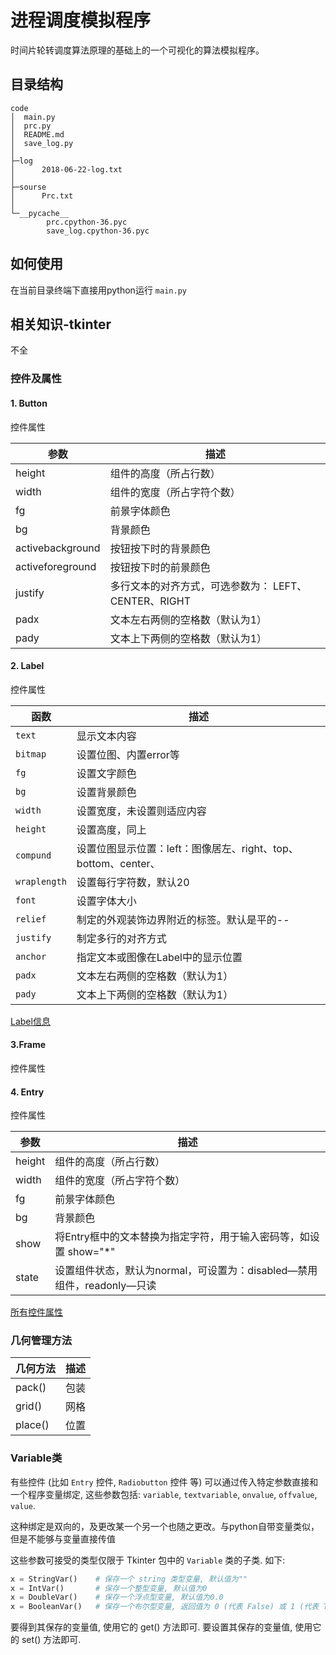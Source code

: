 


# 进程调度模拟程序
时间片轮转调度算法原理的基础上的一个可视化的算法模拟程序。

## 目录结构
```
code
│  main.py
│  prc.py
│  README.md
│  save_log.py
│
├─log
│      2018-06-22-log.txt
│
├─sourse
│      Prc.txt
│
└─__pycache__
        prc.cpython-36.pyc
        save_log.cpython-36.pyc
```

## 如何使用

在当前目录终端下直接用python运行 `main.py`

## 相关知识-tkinter

不全

### 控件及属性

#### 1. Button
控件属性

| 参数             | 描述                                                  |
| ---------------- | ----------------------------------------------------- |
| height           | 组件的高度（所占行数）                                |
| width            | 组件的宽度（所占字符个数）                            |
| fg               | 前景字体颜色                                          |
| bg               | 背景颜色                                              |
| activebackground | 按钮按下时的背景颜色                                  |
| activeforeground | 按钮按下时的前景颜色                                  |
| justify          | 多行文本的对齐方式，可选参数为： LEFT、 CENTER、RIGHT |
| padx             | 文本左右两侧的空格数（默认为1）                       |
| pady             | 文本上下两侧的空格数（默认为1）                       |


#### 2. Label
控件属性

| 函数         | 描述                                                           |
| ------------ | -------------------------------------------------------------- |
| `text`       | 显示文本内容                                                   |
| `bitmap`     | 设置位图、内置error等                                          |
| `fg`         | 设置文字颜色                                                   |
| `bg`         | 设置背景颜色                                                   |
| `width`      | 设置宽度，未设置则适应内容                                     |
| `height`     | 设置高度，同上                                                 |
| `compund`    | 设置位图显示位置：left：图像居左、right、top、bottom、center、 |
| `wraplength` | 设置每行字符数，默认20                                         |
| `font`       | 设置字体大小                                                   |
| `relief`     | 制定的外观装饰边界附近的标签。默认是平的--                     |
| `justify`    | 制定多行的对齐方式                                             |
| `anchor`     | 指定文本或图像在Label中的显示位置                              |
| `padx`       | 文本左右两侧的空格数（默认为1）                                |
| `pady`       | 文本上下两侧的空格数（默认为1）                                |

[Label信息](https://jingyan.baidu.com/article/0320e2c1ebc3681b87507b2a.html)

#### 3.Frame
控件属性

#### 4. Entry
控件属性

| 参数   | 描述                                                                     |
| ------ | ------------------------------------------------------------------------ |
| height | 组件的高度（所占行数）                                                   |
| width  | 组件的宽度（所占字符个数）                                               |
| fg     | 前景字体颜色                                                             |
| bg     | 背景颜色                                                                 |
| show   | 将Entry框中的文本替换为指定字符，用于输入密码等，如设置 show="*"         |
| state  | 设置组件状态，默认为normal，可设置为：disabled—禁用组件，readonly—只读 |


[所有控件属性](http://www.eefocus.com/nightseas/blog/15-05/312601_ba94e.html)
### 几何管理方法
| 几何方法 | 描述 |
| -------- | ---- |
| pack()   | 包装 |
| grid()   | 网格 |
| place()  | 位置 |

### Variable类
有些控件 (比如 `Entry` 控件, `Radiobutton` 控件 等) 可以通过传入特定参数直接和一个程序变量绑定, 这些参数包括: `variable`, `textvariable`, `onvalue`, `offvalue`, `value`. 

这种绑定是双向的，及更改某一个另一个也随之更改。与python自带变量类似，但是不能够与变量直接传值

这些参数可接受的类型仅限于 Tkinter 包中的 `Variable` 类的子类. 如下:

```python
x = StringVar()    # 保存一个 string 类型变量, 默认值为""
x = IntVar()       # 保存一个整型变量, 默认值为0
x = DoubleVar()    # 保存一个浮点型变量, 默认值为0.0
x = BooleanVar()   # 保存一个布尔型变量, 返回值为 0 (代表 False) 或 1 (代表 True)
```

要得到其保存的变量值, 使用它的 get() 方法即可. 
要设置其保存的变量值, 使用它的 set() 方法即可.
